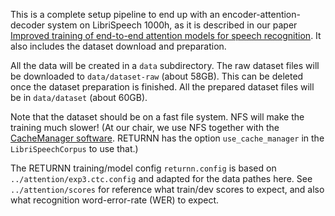 This is a complete setup pipeline to end up with an encoder-attention-decoder system on LibriSpeech 1000h,
as it is described in our paper [Improved training of end-to-end attention models for speech recognition](https://arxiv.org/abs/1805.03294).
It also includes the dataset download and preparation.

All the data will be created in a `data` subdirectory.
The raw dataset files will be downloaded to `data/dataset-raw` (about 58GB). This can be deleted once the dataset preparation is finished.
All the prepared dataset files will be in `data/dataset` (about 60GB).

Note that the dataset should be on a fast file system. NFS will make the training much slower!
(At our chair, we use NFS together with the [CacheManager software](https://www-i6.informatik.rwth-aachen.de/~rybach/cache-manager.php).
 RETURNN has the option `use_cache_manager` in the `LibriSpeechCorpus` to use that.)

The RETURNN training/model config `returnn.config` is based on `../attention/exp3.ctc.config`
and adapted for the data pathes here.
See `../attention/scores` for reference what train/dev scores to expect,
and also what recognition word-error-rate (WER) to expect.
